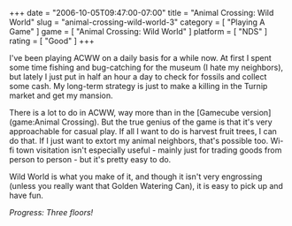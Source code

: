 +++
date = "2006-10-05T09:47:00-07:00"
title = "Animal Crossing: Wild World"
slug = "animal-crossing-wild-world-3"
category = [ "Playing A Game" ]
game = [ "Animal Crossing: Wild World" ]
platform = [ "NDS" ]
rating = [ "Good" ]
+++

I've been playing ACWW on a daily basis for a while now.  At first I spent some time fishing and bug-catching for the museum (I hate my neighbors), but lately I just put in half an hour a day to check for fossils and collect some cash.  My long-term strategy is just to make a killing in the Turnip market and get my mansion.

There is a lot to do in ACWW, way more than in the [Gamecube version](game:Animal Crossing).  But the true genius of the game is that it's very approachable for casual play.  If all I want to do is harvest fruit trees, I can do that.  If I just want to extort my animal neighbors, that's possible too.  Wi-fi town visitation isn't especially useful - mainly just for trading goods from person to person - but it's pretty easy to do.

Wild World is what you make of it, and though it isn't very engrossing (unless you really want that Golden Watering Can), it is easy to pick up and have fun.

<i>Progress: Three floors!</i>